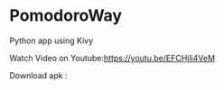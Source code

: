 # PomodoroWay
Python app using Kivy

Watch Video on Youtube:https://youtu.be/EFCHjli4VeM

Download apk : 




